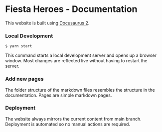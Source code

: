 # Fiesta Heroes - Documentation

This website is built using [Docusaurus 2](https://docusaurus.io/). 


### Local Development

```
$ yarn start
```

This command starts a local development server and opens up a browser window. Most changes are reflected live without having to restart the server.

### Add new pages

The folder structure of the markdown files resembles the structure in the documentation. Pages are simple markdown pages.

### Deployment

The website always mirrors the current content from main branch. Deployment is automated so no manual actions are required.